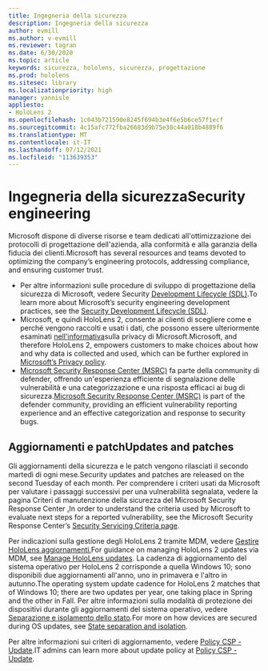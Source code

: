 ```yaml
---
title: Ingegneria della sicurezza
description: Ingegneria della sicurezza
author: evmill
ms.author: v-evmill
ms.reviewer: tagran
ms.date: 6/30/2020
ms.topic: article
keywords: sicurezza, hololens, sicurezza, progettazione
ms.prod: hololens
ms.sitesec: library
ms.localizationpriority: high
manager: yannisle
appliesto:
- HoloLens 2
ms.openlocfilehash: 1c043b721590e8245f694b3e4f6e5b6ce57f1ecf
ms.sourcegitcommit: 4c15afc772fba26683d9b75e38c44a018b4889f6
ms.translationtype: MT
ms.contentlocale: it-IT
ms.lasthandoff: 07/12/2021
ms.locfileid: "113639353"
---
```

# <a name="security-engineering"></a><span data-ttu-id="f8b5e-104">Ingegneria della sicurezza</span><span class="sxs-lookup"><span data-stu-id="f8b5e-104">Security engineering</span></span>

<span data-ttu-id="f8b5e-105">Microsoft dispone di diverse risorse e team dedicati all'ottimizzazione dei protocolli di progettazione dell'azienda, alla conformità e alla garanzia della fiducia dei clienti.</span><span class="sxs-lookup"><span data-stu-id="f8b5e-105">Microsoft has several resources and teams devoted to optimizing the company’s engineering protocols, addressing compliance, and ensuring customer trust.</span></span> 

  * <span data-ttu-id="f8b5e-106">Per altre informazioni sulle procedure di sviluppo di progettazione della sicurezza di Microsoft, vedere Security [Development Lifecycle (SDL)](https://www.microsoft.com/securityengineering/sdl).</span><span class="sxs-lookup"><span data-stu-id="f8b5e-106">To learn more about Microsoft’s security engineering development practices, see the [Security Development Lifecycle (SDL)](https://www.microsoft.com/securityengineering/sdl).</span></span>
  * <span data-ttu-id="f8b5e-107">Microsoft, e quindi HoloLens 2, consente ai clienti di scegliere come e perché vengono raccolti e usati i dati, che possono essere ulteriormente esaminati [nell'informativa](https://privacy.microsoft.com/)sulla privacy di Microsoft.</span><span class="sxs-lookup"><span data-stu-id="f8b5e-107">Microsoft, and therefore HoloLens 2, empowers customers to make choices about how and why data is collected and used, which can be further explored in [Microsoft’s Privacy policy](https://privacy.microsoft.com/).</span></span> 
  * <span data-ttu-id="f8b5e-108">[Microsoft Security Response Center (MSRC)](https://www.microsoft.com/msrc) fa parte della community di defender, offrendo un'esperienza efficiente di segnalazione delle vulnerabilità e una categorizzazione e una risposta efficaci ai bug di sicurezza.</span><span class="sxs-lookup"><span data-stu-id="f8b5e-108">[Microsoft Security Response Center (MSRC)](https://www.microsoft.com/msrc) is part of the defender community, providing an efficient vulnerability reporting experience and an effective categorization and response to security bugs.</span></span> 

## <a name="updates-and-patches"></a><span data-ttu-id="f8b5e-109">Aggiornamenti e patch</span><span class="sxs-lookup"><span data-stu-id="f8b5e-109">Updates and patches</span></span>

<span data-ttu-id="f8b5e-110">Gli aggiornamenti della sicurezza e le patch vengono rilasciati il secondo martedì di ogni mese.</span><span class="sxs-lookup"><span data-stu-id="f8b5e-110">Security updates and patches are released on the second Tuesday of each month.</span></span> <span data-ttu-id="f8b5e-111">Per comprendere i criteri usati da Microsoft per valutare i passaggi successivi per una vulnerabilità segnalata, vedere la pagina Criteri di manutenzione della sicurezza del Microsoft Security Response Center [.](https://www.microsoft.com/msrc/windows-security-servicing-criteria)</span><span class="sxs-lookup"><span data-stu-id="f8b5e-111">In order to understand the criteria used by Microsoft to evaluate next steps for a reported vulnerability, see the Microsoft Security Response Center’s [Security Servicing Criteria page](https://www.microsoft.com/msrc/windows-security-servicing-criteria).</span></span> 

<span data-ttu-id="f8b5e-112">Per indicazioni sulla gestione degli HoloLens 2 tramite MDM, vedere [Gestire HoloLens aggiornamenti.](hololens-updates.md)</span><span class="sxs-lookup"><span data-stu-id="f8b5e-112">For guidance on managing HoloLens 2 updates via MDM, see [Manage HoloLens updates](hololens-updates.md).</span></span> <span data-ttu-id="f8b5e-113">La cadenza di aggiornamento del sistema operativo per HoloLens 2 corrisponde a quella Windows 10; sono disponibili due aggiornamenti all'anno, uno in primavera e l'altro in autunno.</span><span class="sxs-lookup"><span data-stu-id="f8b5e-113">The operating system update cadence for HoloLens 2 matches that of Windows 10; there are two updates per year, one taking place in Spring and the other in Fall.</span></span> <span data-ttu-id="f8b5e-114">Per altre informazioni sulla modalità di protezione dei dispositivi durante gli aggiornamenti del sistema operativo, vedere [Separazione e isolamento dello stato](security-state-separation-isolation.md).</span><span class="sxs-lookup"><span data-stu-id="f8b5e-114">For more on how devices are secured during OS updates, see [State separation and isolation](security-state-separation-isolation.md).</span></span> 

<span data-ttu-id="f8b5e-115">Per altre informazioni sui criteri di aggiornamento, vedere [Policy CSP - Update](/windows/client-management/mdm/policy-csp-update).</span><span class="sxs-lookup"><span data-stu-id="f8b5e-115">IT admins can learn more about update policy at [Policy CSP - Update](/windows/client-management/mdm/policy-csp-update).</span></span> 
